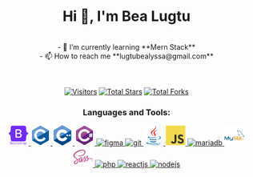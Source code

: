 <h1 align="center">Hi 👋, I'm Bea Lugtu</h1>

<p align="center">
<br>
- 🌱 I’m currently learning **Mern Stack**
<br>
- 📫 How to reach me **lugtubealyssa@gmail.com**

</p>



<p align="center">
  <br>
    <br>
  <a rel="nofollow noopener noreferrer" target="_blank" href="https://pp_namias.read.cv/"><img src="https://komarev.com/ghpvc/?username=PP-Namias&label=Profile%20Views&color=000000&style=flat&label=Visitors" alt="Visitors"></a>
  <a rel="nofollow noopener noreferrer" target="_blank" href="https://pp_namias.read.cv/"><img src="https://img.shields.io/badge/dynamic/json?&label=Total%20Stars&color=000000&style=flat&style=for-the-badge&query=%24.stars&url=https://api.github-star-counter.workers.dev/user/PP-Namias" alt="Total Stars"></a>
  <a rel="nofollow noopener noreferrer" target="_blank" href="https://pp_namias.read.cv/"><img src="https://img.shields.io/badge/dynamic/json?&label=Total%20Forks&color=000000&style=flat&style=for-the-badge&query=%24.forks&url=https://api.github-star-counter.workers.dev/user/PP-Namias" alt="Total Forks"></a>
  <br>

</p>

<h3 align="center">Languages and Tools:</h3>
<p align="center">
  <a href="https://getbootstrap.com" target="_blank" rel="noreferrer">
    <img src="https://raw.githubusercontent.com/devicons/devicon/master/icons/bootstrap/bootstrap-plain-wordmark.svg" alt="bootstrap" width="40" height="40"/>
  </a>
  <a href="https://www.cprogramming.com/" target="_blank" rel="noreferrer">
    <img src="https://raw.githubusercontent.com/devicons/devicon/master/icons/c/c-original.svg" alt="c" width="40" height="40"/>
  </a>
  <a href="https://www.w3schools.com/cpp/" target="_blank" rel="noreferrer">
    <img src="https://raw.githubusercontent.com/devicons/devicon/master/icons/cplusplus/cplusplus-original.svg" alt="cplusplus" width="40" height="40"/>
  </a>
  <a href="https://www.w3schools.com/cs/" target="_blank" rel="noreferrer">
    <img src="https://raw.githubusercontent.com/devicons/devicon/master/icons/csharp/csharp-original.svg" alt="csharp" width="40" height="40"/>
  </a>
  <a href="https://www.figma.com/" target="_blank" rel="noreferrer">
    <img src="https://www.vectorlogo.zone/logos/figma/figma-icon.svg" alt="figma" width="40" height="40"/>
  </a>
  <a href="https://git-scm.com/" target="_blank" rel="noreferrer">
    <img src="https://www.vectorlogo.zone/logos/git-scm/git-scm-icon.svg" alt="git" width="40" height="40"/>
  </a>
  <a href="https://www.java.com" target="_blank" rel="noreferrer">
    <img src="https://raw.githubusercontent.com/devicons/devicon/master/icons/java/java-original.svg" alt="java" width="40" height="40"/>
  </a>
  <a href="https://developer.mozilla.org/en-US/docs/Web/JavaScript" target="_blank" rel="noreferrer">
    <img src="https://raw.githubusercontent.com/devicons/devicon/master/icons/javascript/javascript-original.svg" alt="javascript" width="40" height="40"/>
  </a>
  <a href="https://mariadb.org/" target="_blank" rel="noreferrer">
    <img src="https://www.vectorlogo.zone/logos/mariadb/mariadb-icon.svg" alt="mariadb" width="40" height="40"/>
  </a>
  <a href="https://www.mysql.com/" target="_blank" rel="noreferrer">
    <img src="https://raw.githubusercontent.com/devicons/devicon/master/icons/mysql/mysql-original-wordmark.svg" alt="mysql" width="40" height="40"/>
  </a>
  <a href="https://sass-lang.com" target="_blank" rel="noreferrer">
    <img src="https://raw.githubusercontent.com/devicons/devicon/master/icons/sass/sass-original.svg" alt="sass" width="40" height="40"/>
  </a>
  <a href="https://www.php.net/" target="_blank" rel="noreferrer">
    <img src="https://cdn.freebiesupply.com/logos/large/2x/php-1-logo-png-transparent.png" alt="php" width="40" height="40"/>
  </a>
  <a href="https://react.dev/" target="_blank" rel="noreferrer">
    <img src="https://miro.medium.com/v2/resize:fit:512/1*zXu2vsYPZ5mqF0tOB7kupA.png" alt="reactjs" width="40" height="40"/>
  </a>
  <a href="https://nodejs.org/en" target="_blank" rel="noreferrer">
    <img src="http://pluspng.com/img-png/nodejs-png-nodejs-icon-png-50-px-1600.png" alt="nodejs" width="40" height="40"/>
  </a>
</p>
